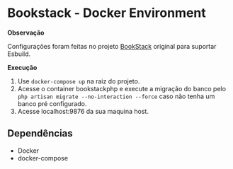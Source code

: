 Bookstack - Docker Environment
====================

**Observação**

Configurações foram feitas no projeto [BookStack](https://github.com/BookStackApp/BookStack) original para suportar Esbuild.

**Execução**

1. Use ```docker-compose up``` na raiz do projeto.
2. Acesse o container bookstackphp e execute a migração do banco pelo ```php artisan migrate --no-interaction --force``` caso não tenha um banco pré configurado.
3. Acesse localhost:9876 da sua maquina host.

## Dependências

 * Docker
 * docker-compose

